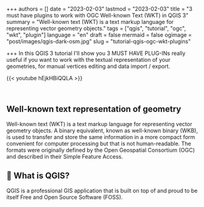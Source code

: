+++
authors = []
date = "2023-02-03"
lastmod = "2023-02-03"
title = "3 must have plugins to work with OGC Well-known Text (WKT) in QGIS 3"
summary = "Well-known text (WKT) is a text markup language for representing vector geometry objects."
tags = ["qgis", "tutorial", "ogc", "wkt", "plugin"]
language = "en"
draft = false
mermaid = false
ogimage = "post/images/qgis-dark-osm.jpg"
slug = "tutorial-qgis-ogc-wkt-plugins"

+++
In this QGIS 3 tutorial I'll show you 3 MUST HAVE PLUG-INs really useful if you want to work with the textual representation of your geometries, for manual vertices editing and data import / export.


{{< youtube hEjkHBiQQLA >}}

<br>

## Well-known text representation of geometry

Well-known text (WKT) is a text markup language for representing vector geometry objects. A binary equivalent, known as well-known binary (WKB), is used to transfer and store the same information in a more compact form convenient for computer processing but that is not human-readable. The formats were originally defined by the Open Geospatial Consortium (OGC) and described in their Simple Feature Access.

## 🔴 What is QGIS?

QGIS is a professional GIS application that is built on top of and proud to be itself Free and Open Source Software (FOSS).
